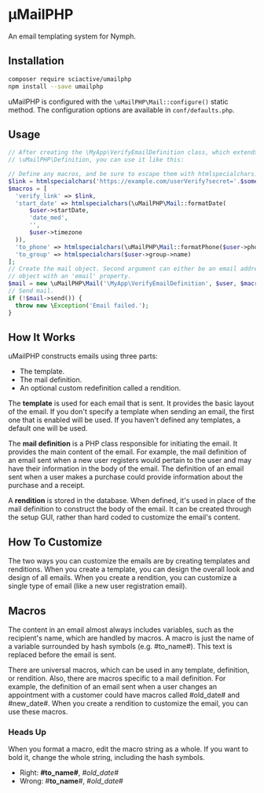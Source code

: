# µMailPHP

An email templating system for Nymph.

## Installation

```sh
composer require sciactive/umailphp
npm install --save umailphp
```

uMailPHP is configured with the `\uMailPHP\Mail::configure()` static method. The configuration options are available in `conf/defaults.php`.

## Usage

```php
// After creating the \MyApp\VerifyEmailDefinition class, which extends
// \uMailPHP\Definition, you can use it like this:

// Define any macros, and be sure to escape them with htmlspecialchars.
$link = htmlspecialchars('https://example.com/userVerify?secret='.$someSecret);
$macros = [
  'verify_link' => $link,
  'start_date' => htmlspecialchars(\uMailPHP\Mail::formatDate(
      $user->startDate,
      'date_med',
      '',
      $user->timezone
  )),
  'to_phone' => htmlspecialchars(\uMailPHP\Mail::formatPhone($user->phone)),
  'to_group' => htmlspecialchars($user->group->name)
];
// Create the mail object. Second argument can either be an email address or an
// object with an 'email' property.
$mail = new \uMailPHP\Mail('\MyApp\VerifyEmailDefinition', $user, $macros);
// Send mail.
if (!$mail->send()) {
  throw new \Exception('Email failed.');
}
```

## How It Works

uMailPHP constructs emails using three parts:

- The template.
- The mail definition.
- An optional custom redefinition called a rendition.

The **template** is used for each email that is sent. It provides the basic layout of the email. If you don't specify a template when sending an email, the first one that is enabled will be used. If you haven't defined any templates, a default one will be used.

The **mail definition** is a PHP class responsible for initiating the email. It provides the main content of the email. For example, the mail definition of an email sent when a new user registers would pertain to the user and may have their information in the body of the email. The definition of an email sent when a user makes a purchase could provide information about the purchase and a receipt.

A **rendition** is stored in the database. When defined, it's used in place of the mail definition to construct the body of the email. It can be created through the setup GUI, rather than hard coded to customize the email's content.

## How To Customize

The two ways you can customize the emails are by creating templates and renditions. When you create a template, you can design the overall look and design of all emails. When you create a rendition, you can customize a single type of email (like a new user registration email).

## Macros

The content in an email almost always includes variables, such as the recipient's name, which are handled by macros. A macro is just the name of a variable surrounded by hash symbols (e.g. #to_name#). This text is replaced before the email is sent.

There are universal macros, which can be used in any template, definition, or rendition. Also, there are macros specific to a mail definition. For example, the definition of an email sent when a user changes an appointment with a customer could have macros called #old_date# and #new_date#. When you create a rendition to customize the email, you can use these macros.

### Heads Up

When you format a macro, edit the macro string as a whole. If you want to bold it, change the whole string, including the hash symbols.

- Right: **#to_name#**, *#old_date#*
- Wrong:  #**to_name**#, #*old_date*#
